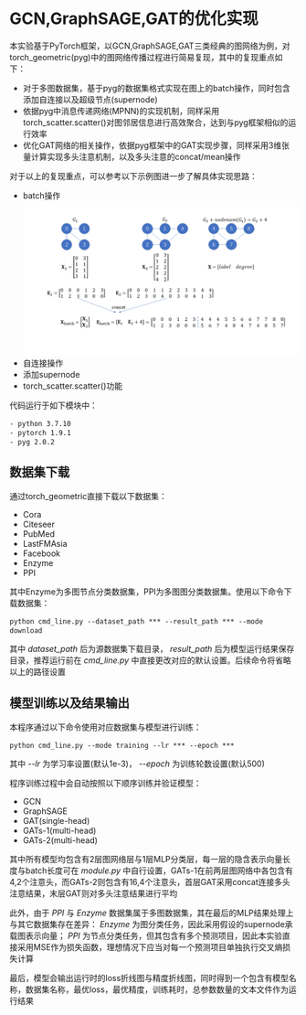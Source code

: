 # GCN,GraphSAGE,GAT的优化实现
本实验基于PyTorch框架，以GCN,GraphSAGE,GAT三类经典的图网络为例，对torch_geometric(pyg)中的图网络传播过程进行简易复现，其中的复现重点如下：
- 对于多图数据集，基于pyg的数据集格式实现在图上的batch操作，同时包含添加自连接以及超级节点(supernode)
- 依据pyg中消息传递网络(MPNN)的实现机制，同样采用torch_scatter.scatter()对图邻居信息进行高效聚合，达到与pyg框架相似的运行效率
- 优化GAT网络的相关操作，依据pyg框架中的GAT实现步骤，同样采用3维张量计算实现多头注意机制，以及多头注意的concat/mean操作

对于以上的复现重点，可以参考以下示例图进一步了解具体实现思路：
- batch操作
![batch](/picture/graph_batch.PNG)
- 自连接操作
- 添加supernode
- torch_scatter.scatter()功能

代码运行于如下模块中：
```
- python 3.7.10  
- pytorch 1.9.1    
- pyg 2.0.2
```

## 数据集下载
通过torch_geometric直接下载以下数据集：
- Cora   
- Citeseer  
- PubMed  
- LastFMAsia  
- Facebook  
- Enzyme  
- PPI

其中Enzyme为多图节点分类数据集，PPI为多图图分类数据集。使用以下命令下载数据集：
```
python cmd_line.py --dataset_path *** --result_path *** --mode download
```
其中 *dataset_path* 后为源数据集下载目录， *result_path* 后为模型运行结果保存目录，推荐运行前在 *cmd_line.py* 中直接更改对应的默认设置。后续命令将省略以上的路径设置 

## 模型训练以及结果输出
本程序通过以下命令使用对应数据集与模型进行训练：
```
python cmd_line.py --mode training --lr *** --epoch ***
```
其中 *--lr* 为学习率设置(默认1e-3)， *--epoch* 为训练轮数设置(默认500)

程序训练过程中会自动按照以下顺序训练并验证模型：
- GCN
- GraphSAGE
- GAT(single-head)
- GATs-1(multi-head)
- GATs-2(multi-head)

其中所有模型均包含有2层图网络层与1层MLP分类层，每一层的隐含表示向量长度与batch长度可在 *module.py* 中自行设置，GATs-1在前两层图网络中各包含有4,2个注意头，而GATs-2则包含有16,4个注意头，首层GAT采用concat连接多头注意结果，末层GAT则对多头注意结果进行平均

此外，由于 *PPI* 与 *Enzyme* 数据集属于多图数据集，其在最后的MLP结果处理上与其它数据集存在差异： *Enzyme* 为图分类任务，因此采用假设的supernode承载图表示向量； *PPI* 为节点分类任务，但其包含有多个预测项目，因此本实验直接采用MSE作为损失函数，理想情况下应当对每一个预测项目单独执行交叉熵损失计算

最后，模型会输出运行时的loss折线图与精度折线图，同时得到一个包含有模型名称，数据集名称，最优loss，最优精度，训练耗时，总参数数量的文本文件作为运行结果
